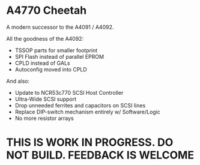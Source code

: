 # A4770 Cheetah

A modern successor to the A4091 / A4092.

All the goodness of the A4092:
* TSSOP parts for smaller footprint
* SPI Flash instead of parallel EPROM
* CPLD instead of GALs
* Autoconfig moved into CPLD

And also:
* Update to NCR53c770 SCSI Host Controller
* Ultra-Wide SCSI support
* Drop unneeded ferrites and capacitors on SCSI lines
* Replace DIP-switch mechanism entirely w/ Software/Logic
* No more resistor arrays

# THIS IS WORK IN PROGRESS. DO NOT BUILD. FEEDBACK IS WELCOME

<!-- ![PCB](Docs/PCB.png?raw=True)

And also as a real PCB:


![Real PCB](Docs/PCB.jpg?raw=True)

-->
